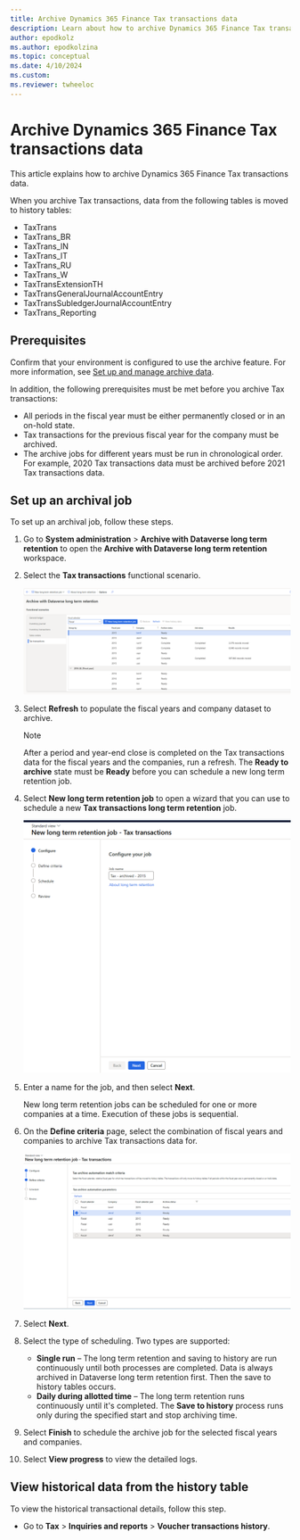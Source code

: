 ```yaml
---
title: Archive Dynamics 365 Finance Tax transactions data
description: Learn about how to archive Dynamics 365 Finance Tax transactions data, including prerequisites and the process of setting up archival jobs.
author: epodkolz
ms.author: epodkolzina
ms.topic: conceptual
ms.date: 4/10/2024
ms.custom:
ms.reviewer: twheeloc
---
```

# Archive Dynamics 365 Finance Tax transactions data

This article explains how to archive Dynamics 365 Finance Tax transactions data.

When you archive Tax transactions, data from the following tables is moved to history tables:

- TaxTrans
- TaxTrans\_BR
- TaxTrans\_IN
- TaxTrans\_IT
- TaxTrans\_RU
- TaxTrans\_W
- TaxTransExtensionTH
- TaxTransGeneralJournalAccountEntry
- TaxTransSubledgerJournalAccountEntry
- TaxTrans\_Reporting

## Prerequisites

Confirm that your environment is configured to use the archive feature. For more information, see [Set up and manage archive data](archive-setup-manage.md).

In addition, the following prerequisites must be met before you archive Tax transactions:

- All periods in the fiscal year must be either permanently closed or in an on-hold state.
- Tax transactions for the previous fiscal year for the company must be archived.
- The archive jobs for different years must be run in chronological order. For example, 2020 Tax transactions data must be archived before 2021 Tax transactions data.

## Set up an archival job

To set up an archival job, follow these steps.

1. Go to **System administration** \> **Archive with Dataverse long term retention** to open the **Archive with Dataverse long term retention** workspace.
1. Select the **Tax transactions** functional scenario.

    ![Screenshot of the tab for the Tax transactions functional scenario in the Archive with Dataverse long term retention workspace.](./media/DV_Long_term_retention_Tax%20transactions_1.png)

1. Select **Refresh** to populate the fiscal years and company dataset to archive.

    > [!NOTE]
    > After a period and year-end close is completed on the Tax transactions data for the fiscal years and the companies, run a refresh. The **Ready to archive** state must be **Ready** before you can schedule a new long term retention job.

1. Select **New long term retention job** to open a wizard that you can use to schedule a new **Tax transactions long term retention** job.

    ![Screenshot of the Configure page of the New long term retention job - Tax transactions wizard.](./media/DV_Long_term_retention_Tax%20transactions_2.png)

1. Enter a name for the job, and then select **Next**.

    New long term retention jobs can be scheduled for one or more companies at a time. Execution of these jobs is sequential.

1. On the **Define criteria** page, select the combination of fiscal years and companies to archive Tax transactions data for.

    ![Screenshot of the Define criteria page of the New long term retention job - Tax transactions wizard.](./media/DV_Long_term_retention_Tax%20transactions_3.png)

1. Select **Next**.
1. Select the type of scheduling. Two types are supported:

    - **Single run** – The long term retention and saving to history are run continuously until both processes are completed. Data is always archived in Dataverse long term retention first. Then the save to history tables occurs.
    - **Daily during allotted time** – The long term retention runs continuously until it's completed. The **Save to history** process runs only during the specified start and stop archiving time.

1. Select **Finish** to schedule the archive job for the selected fiscal years and companies.
1. Select **View progress** to view the detailed logs.

## View historical data from the history table

To view the historical transactional details, follow this step.

- Go to **Tax** \> **Inquiries and reports** \> **Voucher transactions history**.

